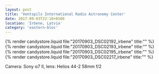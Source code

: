 ```yaml
---
layout: post
title: 'Ventspils International Radio Astronomy Center'
date: 2017-09-03T22:10+0100
location: 'Irbene, Latvia'
category: 'eastern-bloc'
---
```


{% render candystore.liquid file:"20170903_DSC02192_irbene" title:"" %}
{% render candystore.liquid file:"20170903_DSC02193_irbene" title:"" %}
{% render candystore.liquid file:"20170903_DSC02195_irbene" title:"" %}
{% render candystore.liquid file:"20170903_DSC02217_irbene" title:"" %}

Camera: Sony α7 II, lens: Helios 44-2 58mm f/2
